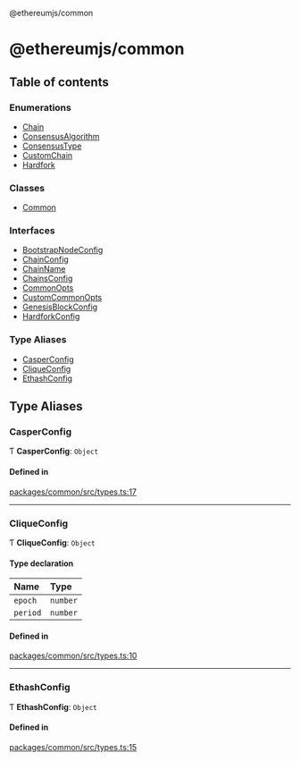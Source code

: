 @ethereumjs/common

# @ethereumjs/common

## Table of contents

### Enumerations

- [Chain](enums/Chain.md)
- [ConsensusAlgorithm](enums/ConsensusAlgorithm.md)
- [ConsensusType](enums/ConsensusType.md)
- [CustomChain](enums/CustomChain.md)
- [Hardfork](enums/Hardfork.md)

### Classes

- [Common](classes/Common.md)

### Interfaces

- [BootstrapNodeConfig](interfaces/BootstrapNodeConfig.md)
- [ChainConfig](interfaces/ChainConfig.md)
- [ChainName](interfaces/ChainName.md)
- [ChainsConfig](interfaces/ChainsConfig.md)
- [CommonOpts](interfaces/CommonOpts.md)
- [CustomCommonOpts](interfaces/CustomCommonOpts.md)
- [GenesisBlockConfig](interfaces/GenesisBlockConfig.md)
- [HardforkConfig](interfaces/HardforkConfig.md)

### Type Aliases

- [CasperConfig](README.md#casperconfig)
- [CliqueConfig](README.md#cliqueconfig)
- [EthashConfig](README.md#ethashconfig)

## Type Aliases

### CasperConfig

Ƭ **CasperConfig**: `Object`

#### Defined in

[packages/common/src/types.ts:17](https://github.com/ethereumjs/ethereumjs-monorepo/blob/master/packages/common/src/types.ts#L17)

___

### CliqueConfig

Ƭ **CliqueConfig**: `Object`

#### Type declaration

| Name | Type |
| :------ | :------ |
| `epoch` | `number` |
| `period` | `number` |

#### Defined in

[packages/common/src/types.ts:10](https://github.com/ethereumjs/ethereumjs-monorepo/blob/master/packages/common/src/types.ts#L10)

___

### EthashConfig

Ƭ **EthashConfig**: `Object`

#### Defined in

[packages/common/src/types.ts:15](https://github.com/ethereumjs/ethereumjs-monorepo/blob/master/packages/common/src/types.ts#L15)
